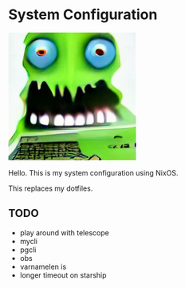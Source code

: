 # System Configuration

![monster computer](mc.jpeg)

Hello. This is my system configuration using NixOS.

This replaces my dotfiles.

## TODO

- play around with telescope
- mycli
- pgcli
- obs
- varnamelen is
- longer timeout on starship
